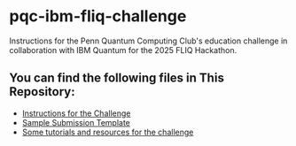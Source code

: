 # pqc-ibm-fliq-challenge

Instructions for the Penn Quantum Computing Club's education challenge in collaboration with IBM Quantum for the 2025 FLIQ Hackathon.

## You can find the following files in This Repository:

- [Instructions for the Challenge](ChallengeInstructions.ipynb)  
- [Sample Submission Template](Sample_Submission.ipynb)  
- [Some tutorials and resources for the challenge](TutorialsAndResources.ipynb)  
